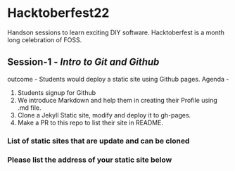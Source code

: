 # Hacktoberfest22
Handson sessions to learn exciting DIY software. Hacktoberfest is a month long celebration of FOSS.

## Session-1 - *Intro to Git and Github*

outcome - Students would deploy a static site using Github pages.
Agenda - 
1. Students signup for Github
2. We introduce Markdown and help them in creating their Profile using .md file.
3. Clone a Jekyll Static site, modify and deploy it to gh-pages.
4. Make a PR to this repo to list their site in README. 
     
### List of static sites that are update and can be cloned 


### Please list the address of your static site below
